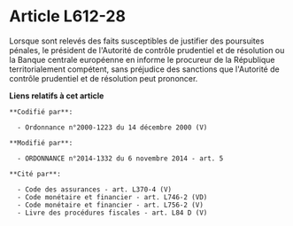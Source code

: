 # Article L612-28

Lorsque sont relevés des faits susceptibles de justifier des poursuites pénales, le président de l'Autorité de contrôle
prudentiel et de résolution ou la Banque centrale européenne en informe le procureur de la République territorialement
compétent, sans préjudice des sanctions que l'Autorité de contrôle prudentiel et de résolution peut prononcer.

**Liens relatifs à cet article**

	**Codifié par**:

	  - Ordonnance n°2000-1223 du 14 décembre 2000 (V)

	**Modifié par**:

	  - ORDONNANCE n°2014-1332 du 6 novembre 2014 - art. 5

	**Cité par**:

	  - Code des assurances - art. L370-4 (V)
	  - Code monétaire et financier - art. L746-2 (VD)
	  - Code monétaire et financier - art. L756-2 (V)
	  - Livre des procédures fiscales - art. L84 D (V)
